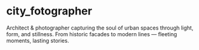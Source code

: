 # city_fotographer
Architect &amp; photographer capturing the soul of urban spaces through light, form, and stillness. From historic facades to modern lines — fleeting moments, lasting stories.
